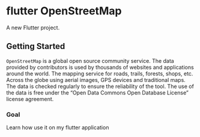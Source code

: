 # flutter OpenStreetMap

A new Flutter project.

## Getting Started

`OpenStreetMap` is a global open source community service. The data provided by contributors is used by thousands of websites and applications around the world.
The mapping service for roads, trails, forests, shops, etc. Across the globe using aerial images, GPS devices and traditional maps. The data is checked regularly to ensure the reliability of the tool.
The use of the data is free under the “Open Data Commons Open Database License” license agreement.

### Goal

Learn how use it on my flutter application
